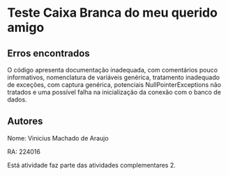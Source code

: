 # Teste Caixa Branca do meu querido amigo 

## Erros encontrados

O código apresenta documentação inadequada, com comentários pouco informativos, nomenclatura de variáveis genérica, tratamento inadequado de exceções, com captura genérica, potenciais NullPointerExceptions não tratados e uma possível falha na inicialização da conexão com o banco de dados. 


## Autores

Nome: Vinicius Machado de Araujo

RA: 224016



Está atividade faz parte das atividades complementares 2.
